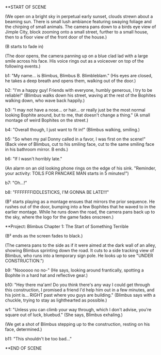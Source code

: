 **START OF SCENE

(We open on a bright sky in perpetual early sunset, clouds strewn about a beaming sun. There is small lush ambiance featuring swaying foliage and the chirping of small animals. The camera pans down to a birds eye view of Jimple City, block zooming onto a small street, further to a small house, then to a floor view of the front door of the house.)

(B starts to fade in)

(The door opens, the camera panning up on a blue clad lad with a large smile across his face. His voice rings out as a voiceover on top of the following events.)

b1: "My name... is Blimbus, Blimbus B. Blimbleblam." (His eyes are closed, he takes a deep breath and opens them, walking out of the door.)

b2: "I'm a happy guy! Friends with everyone, humbly generous, I try to be reliable!" (Blimbus walks down his street, waving at the rest of the Bophites walking down, who wave back happily.)

b3: "I may not have a nose... or hair... or really just be the most normal looking Bophite around, but to me, that doesn't change a thing." (A small montage of weird Bophites on the street.)

b4: "Overall though, I just want to fit in!" (Blimbus walking, smiling.)

b5: "So when my pal Donny called in a favor, I was first on the scene!" (Back view of Blimbus, cut to his smiling face, cut to the same smiling face in his bathroom mirror. B ends.)

b6: "If I wasn't horribly late."

(An alarm on an old looking phone rings on the edge of his sink. "Reminder, your activity: TOILS FOR PANCAKE MAN starts in 5 minutes!")

b7: "Oh...!"

b8: "FFFFFFFIDDLESTICKS, I'M GONNA BE LATE!!!"

(B² starts playing as a montage ensues that mirrors the prior sequence. He rushes out of the door, bumping into a few Bophites that he waved to in the earlier montage. While he runs down the road, the camera pans back up to the sky, where the logo for the game fades onscreen.)

**Project: Blimbus
Chapter 1: The Start of Something Terrible

(B² ends as the screen fades to black.)

(The camera pans to the side as if it were aimed at the dark wall of an alley, showing Blimbus sprinting down the road. It cuts to a side tracking view of Blimbus, who runs into a temporary sign pole. He looks up to see "UNDER CONSTRUCTION.")

b9: "Noooooo no no-" (He says, looking around frantically, spotting a Bophite in a hard hat and reflective gear.)

b10: "Hey there ma'am! Do you think there's any way I could get through this construction, I promised a friend I'd help him out in a few minutes, and his joint is... RIGHT past where you guys are building." (Blimbus says with a chuckle, trying to stay as lighthearted as possible.)

w1: "Unless you can climb your way through, which I don't advise, you're square out of luck, bluebud." (She says, Blimbus exhaling.)

(We get a shot of Blimbus stepping up to the construction, resting on his face, determined.)

b11: "This shouldn't be too bad..."

**END OF SCENE



